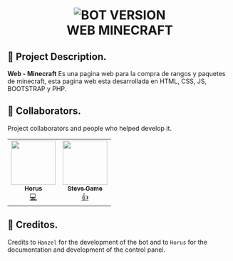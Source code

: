 <h1 align="center">
  <img src="https://cdn.discordapp.com/attachments/1134529955330535487/1170630176233754705/e898229f25369f62b4793fb6baa99cc8.jpg?ex=6559bd4f&is=6547484f&hm=fa3a23aa6c5c978cd9398677567a9179c9a960fa84763d7edfc4a0fe5b5751dd&" alt="BOT VERSION"/><br/>WEB MINECRAFT<br/>
</h1>

## 📢 Project Description.

**Web - Minecraft** Es una pagina web para la compra de rangos y paquetes de minecraft, esta pagina web esta desarrollada en HTML, CSS, JS, BOOTSTRAP y PHP.

## 📧 Collaborators.

Project collaborators and people who helped develop it.

<table>
  <tr>
    <td align="center">
      <a href="https://docs.night-support.xyz/" target="_blank">
      <img src="https://cdn.discordapp.com/avatars/679560282929889331/180096fa674371d22e5a72bf1d9ebf35.webp" width="100px;" alt=""/><br /><sub><b>Horus</b></sub></a><br />
      <a href="https://bit.ly/nightdashboard" title="Code">💻</a></td>
    <td align="center">
      <a href="https://tienda.demonscraft.live/" target="_blank">
      <img src="https://cdn.discordapp.com/avatars/981339172231077959/08c6cdc3c8b2b3bd126749e796262c21.webp" width="100px;" alt=""/><br /><sub><b>Steve Game</b></sub></a><br />
      <a href="https://www.tiktok.com/@demonscraft1?_op=1&_r=1&_t=8dGvpGDEdFd" title="Code">👍</a>
    </td>
  </tr>
</table>

## 📝 Creditos.

Credits to `Hanzel` for the development of the bot and to `Horus` for the documentation and development of the control panel.